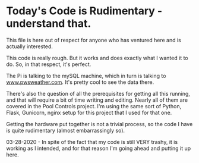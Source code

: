 # Today's Code is Rudimentary - understand that.

This file is here out of respect for anyone who has ventured here and is actually interested.

This code is really rough.  But it works and does exactly what I wanted it to do.  So, in that respect, it's perfect. 

The Pi is talking to the mySQL machine, which in turn is talking to www.pwsweather.com.  It's pretty cool to see the data there.

There's also the question of all the prerequisites for getting all this running, and that will require a bit of time writing and editing.  Nearly all of them are covered in the Pool Controls project.  I'm using the same sort of Python, Flask, Gunicorn, nginx setup for this project that I used for that one.

Getting the hardware put together is not a trivial process, so the code I have is quite rudimentary (almost embarrassingly so).

03-28-2020 - In spite of the fact that my code is still VERY trashy, it is working as I intended, and for that reason I'm going ahead and putting it up here.  
